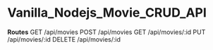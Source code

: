 # Vanilla_Nodejs_Movie_CRUD_API

**Routes**
GET      /api/movies
POST     /api/movies
GET      /api/movies/:id
PUT      /api/movies/:id
DELETE   /api/movies/:id
